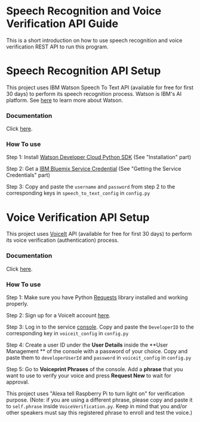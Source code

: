 # Speech Recognition and Voice Verification API Guide
This is a short introduction on how to use speech recognition and voice verification REST API to run this program.

# Speech Recognition API Setup
This project uses IBM Watson Speech To Text API (available for free for first 30 days) to perform its speech recognition process. Watson is IBM's AI platform. See [here](https://www.ibm.com/watson/) to learn more about Watson.

### Documentation 
Click [here](https://www.ibm.com/watson/developercloud/doc/speech-to-text/index.html).

### How To use
Step 1: Install [Watson Developer Cloud Python SDK](https://github.com/watson-developer-cloud/python-sdk/blob/master/README.md) (See "Installation" part)

Step 2: Get a [IBM Bluemix Service Credential](https://github.com/watson-developer-cloud/python-sdk/blob/master/README.md) (See "Getting the Service Credentials" part)

Step 3: Copy and paste the `username` and `password` from step 2 to the corresponding keys in `speech_to_text_config` in `config.py`

# Voice Verification API Setup
This project uses [VoiceIt](voiceit-tech.com) API (available for free for first 30 days) to perform its voice verification (authentication) process. 

### Documentation 
Click [here](https://siv.voiceprintportal.com/apidocs).

### How To use
Step 1: Make sure you have Python [Requests](http://docs.python-requests.org/en/latest/user/install/) library installed and working properly.

Step 2: Sign up for a VoiceIt account [here](https://siv.voiceprintportal.com/signup).

Step 3: Log in to the service [console](https://siv.voiceprintportal.com/console). Copy and paste the `DeveloperID` to the corresponding key in `voiceit_config` in `config.py`

Step 4: Create a user ID under the **User Details** inside the **User Management
** of the console with a password of your choice. Copy and paste them to `developerUserId` and `password` in `voiceit_config` in `config.py`

Step 5: Go to **Voiceprint Phrases** of the console. Add a **phrase** that you want to use to verify your voice and press **Request New** to wait for approval. 

This project uses "Alexa tell Raspberry Pi to turn light on" for verification purpose. (Note: if you are using a different phrase, please copy and paste it to `self.phrase` inside `VoiceVerification.py`. Keep in mind that you and/or other speakers must say this registered phrase to enroll and test the voice.)
